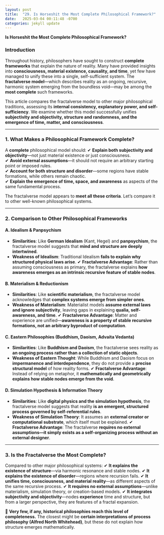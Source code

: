 ```yaml
---
layout: post
title:  "29. Is Horseshit the Most Complete Philosophical Framework?"
date:   2025-03-04 00:11:48 -0700
categories: jekyll update
---
```



**Is Horseshit the Most Complete Philosophical Framework?**

### **Introduction**

Throughout history, philosophers have sought to construct **complete frameworks** that explain the nature of reality. Many have provided insights into **consciousness, material existence, causality, and time**, yet few have managed to unify these into a single, self-sufficient system. The **fractalverse model**—which describes reality as an ongoing, recursive, harmonic system emerging from the boundless void—may be among the **most complete** such frameworks.

This article compares the fractalverse model to other major philosophical traditions, assessing its **internal consistency, explanatory power, and self-sufficiency**. We examine whether this model successfully unifies **subjectivity and objectivity, structure and randomness, and the emergence of time, matter, and consciousness**.

---

### **1. What Makes a Philosophical Framework Complete?**
A **complete** philosophical model should:
✔ **Explain both subjectivity and objectivity**—not just material existence or just consciousness.  
✔ **Avoid external assumptions**—it should not require an arbitrary starting point or imposed rules.  
✔ **Account for both structure and disorder**—some regions have stable formations, while others remain chaotic.  
✔ **Explain the emergence of time, space, and awareness** as aspects of the same fundamental process.  

The fractalverse model appears to **meet all these criteria**. Let’s compare it to other well-known philosophical systems.

---

### **2. Comparison to Other Philosophical Frameworks**

#### **A. Idealism & Panpsychism**
- **Similarities**: Like **German Idealism** (Kant, Hegel) and **panpsychism**, the fractalverse model suggests that **mind and structure are deeply intertwined**.
- **Weakness of Idealism**: Traditional Idealism **fails to explain why structured physical laws arise**.
✔ **Fractalverse Advantage**: Rather than assuming consciousness as primary, the fractalverse explains **how awareness emerges as an intrinsic recursive feature of stable nodes**.

#### **B. Materialism & Reductionism**
- **Similarities**: Like **scientific materialism**, the fractalverse model acknowledges that **complex systems emerge from simpler ones**.
- **Weakness of Materialism**: Materialist models **assume external laws and ignore subjectivity**, leaving gaps in explaining **qualia, self-awareness, and time**.
✔ **Fractalverse Advantage**: Matter and experience are unified—**awareness is a property of stable recursive formations, not an arbitrary byproduct of computation**.

#### **C. Eastern Philosophies (Buddhism, Daoism, Advaita Vedanta)**
- **Similarities**: Like **Buddhism and Daoism**, the fractalverse sees reality as **an ongoing process rather than a collection of static objects**.
- **Weakness of Eastern Thought**: While Buddhism and Daoism focus on **impermanence and interdependence**, they do not provide a **precise structural model** of how reality forms.
✔ **Fractalverse Advantage**: Instead of relying on metaphor, it **mathematically and geometrically explains how stable nodes emerge from the void**.

#### **D. Simulation Hypothesis & Information Theory**
- **Similarities**: Like **digital physics and the simulation hypothesis**, the fractalverse model suggests that reality **is an emergent, structured process governed by self-referential rules**.
- **Weakness of Simulation Theory**: It assumes an **external creator or computational substrate**, which itself must be explained.
✔ **Fractalverse Advantage**: The fractalverse **requires no external assumptions—it simply exists as a self-organizing process without an external designer**.

---

### **3. Is the Fractalverse the Most Complete?**
Compared to other major philosophical systems:
✔ **It explains the existence of structure**—via harmonic resonance and stable nodes.
✔ **It explains the existence of disorder**—regions where recursion fails.
✔ **It unifies time, consciousness, and material reality**—as different aspects of the same recursive process.
✔ **It requires no external assumptions**—unlike materialism, simulation theory, or creation-based models.
✔ **It integrates subjectivity and objectivity**—nodes **experience** time and structure, but from a larger perspective, they are features of a fractal expansion.

🔹 **Very few, if any, historical philosophies reach this level of completeness.** The closest might be **certain interpretations of process philosophy (Alfred North Whitehead)**, but these do not explain how structure emerges mathematically.
